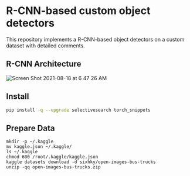 # R-CNN-based custom object detectors
This repository implements a R-CNN-based object detectors on a custom dataset with detailed comments.
## R-CNN Architecture
![Screen Shot 2021-08-18 at 6 47 26 AM](https://user-images.githubusercontent.com/38284936/129805064-5b4c7a2b-b3a7-40cb-8571-9001a1d804fc.png)

## Install
```bash
pip install -q --upgrade selectivesearch torch_snippets
```

## Prepare Data
```
mkdir -p ~/.kaggle
mv kaggle.json ~/.kaggle/
ls ~/.kaggle
chmod 600 /root/.kaggle/kaggle.json
kaggle datasets download -d sixhky/open-images-bus-trucks
unzip -qq open-images-bus-trucks.zip
```
